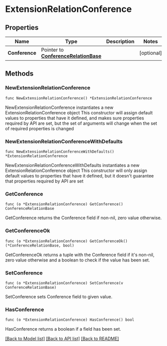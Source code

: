 # ExtensionRelationConference

## Properties

Name | Type | Description | Notes
------------ | ------------- | ------------- | -------------
**Conference** | Pointer to [**ConferenceRelationBase**](ConferenceRelationBase.md) |  | [optional]

## Methods

### NewExtensionRelationConference

`func NewExtensionRelationConference() *ExtensionRelationConference`

NewExtensionRelationConference instantiates a new ExtensionRelationConference object
This constructor will assign default values to properties that have it defined,
and makes sure properties required by API are set, but the set of arguments
will change when the set of required properties is changed

### NewExtensionRelationConferenceWithDefaults

`func NewExtensionRelationConferenceWithDefaults() *ExtensionRelationConference`

NewExtensionRelationConferenceWithDefaults instantiates a new ExtensionRelationConference object
This constructor will only assign default values to properties that have it defined,
but it doesn't guarantee that properties required by API are set

### GetConference

`func (o *ExtensionRelationConference) GetConference() ConferenceRelationBase`

GetConference returns the Conference field if non-nil, zero value otherwise.

### GetConferenceOk

`func (o *ExtensionRelationConference) GetConferenceOk() (*ConferenceRelationBase, bool)`

GetConferenceOk returns a tuple with the Conference field if it's non-nil, zero value otherwise
and a boolean to check if the value has been set.

### SetConference

`func (o *ExtensionRelationConference) SetConference(v ConferenceRelationBase)`

SetConference sets Conference field to given value.

### HasConference

`func (o *ExtensionRelationConference) HasConference() bool`

HasConference returns a boolean if a field has been set.

[[Back to Model list]](../README.md#documentation-for-models) [[Back to API list]](../README.md#documentation-for-api-endpoints) [[Back to README]](../README.md)
